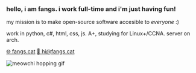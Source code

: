 ### hello, i am fangs. i work full-time and i'm just having fun! 

my mission is to make open-source software accesible to *everyone* :)

work in python, c#, html, css, js. A+, studying for Linux+/CCNA. server on arch.

[🌐 fangs.cat](https://fangs.cat/) [📩 hi@fangs.cat](mailto:hi@fangs.cat)

![meowchi hopping gif](https://media.discordapp.net/attachments/1060599560759681106/1062958577775542302/meowchihop.gif)
